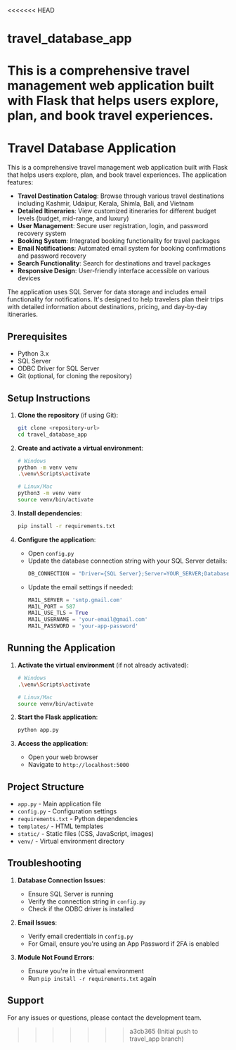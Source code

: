 <<<<<<< HEAD
# travel_database_app
This is a comprehensive travel management web application built with Flask that helps users explore, plan, and book travel experiences.
=======
# Travel Database Application

This is a comprehensive travel management web application built with Flask that helps users explore, plan, and book travel experiences. The application features:

- **Travel Destination Catalog**: Browse through various travel destinations including Kashmir, Udaipur, Kerala, Shimla, Bali, and Vietnam
- **Detailed Itineraries**: View customized itineraries for different budget levels (budget, mid-range, and luxury)
- **User Management**: Secure user registration, login, and password recovery system
- **Booking System**: Integrated booking functionality for travel packages
- **Email Notifications**: Automated email system for booking confirmations and password recovery
- **Search Functionality**: Search for destinations and travel packages
- **Responsive Design**: User-friendly interface accessible on various devices

The application uses SQL Server for data storage and includes email functionality for notifications. It's designed to help travelers plan their trips with detailed information about destinations, pricing, and day-by-day itineraries.

## Prerequisites

- Python 3.x
- SQL Server
- ODBC Driver for SQL Server
- Git (optional, for cloning the repository)

## Setup Instructions

1. **Clone the repository** (if using Git):
   ```bash
   git clone <repository-url>
   cd travel_database_app
   ```

2. **Create and activate a virtual environment**:
   ```bash
   # Windows
   python -m venv venv
   .\venv\Scripts\activate

   # Linux/Mac
   python3 -m venv venv
   source venv/bin/activate
   ```

3. **Install dependencies**:
   ```bash
   pip install -r requirements.txt
   ```

4. **Configure the application**:
   - Open `config.py`
   - Update the database connection string with your SQL Server details:
     ```python
     DB_CONNECTION = "Driver={SQL Server};Server=YOUR_SERVER;Database=TravelDB;Trusted_Connection=yes;"
     ```
   - Update the email settings if needed:
     ```python
     MAIL_SERVER = 'smtp.gmail.com'
     MAIL_PORT = 587
     MAIL_USE_TLS = True
     MAIL_USERNAME = 'your-email@gmail.com'
     MAIL_PASSWORD = 'your-app-password'
     ```

## Running the Application

1. **Activate the virtual environment** (if not already activated):
   ```bash
   # Windows
   .\venv\Scripts\activate

   # Linux/Mac
   source venv/bin/activate
   ```

2. **Start the Flask application**:
   ```bash
   python app.py
   ```

3. **Access the application**:
   - Open your web browser
   - Navigate to `http://localhost:5000`

## Project Structure

- `app.py` - Main application file
- `config.py` - Configuration settings
- `requirements.txt` - Python dependencies
- `templates/` - HTML templates
- `static/` - Static files (CSS, JavaScript, images)
- `venv/` - Virtual environment directory

## Troubleshooting

1. **Database Connection Issues**:
   - Ensure SQL Server is running
   - Verify the connection string in `config.py`
   - Check if the ODBC driver is installed

2. **Email Issues**:
   - Verify email credentials in `config.py`
   - For Gmail, ensure you're using an App Password if 2FA is enabled

3. **Module Not Found Errors**:
   - Ensure you're in the virtual environment
   - Run `pip install -r requirements.txt` again

## Support

For any issues or questions, please contact the development team.
>>>>>>> a3cb365 (Initial push to travel_app branch)
